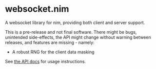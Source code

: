 # websocket.nim

A websocket library for nim, providing both client and server support.

This is a pre-release and not final software. There might be bugs,
unintended side-effects, the API might change without warning between releases,
and features are missing - namely:

 * A robust RNG for the client data masking

See [the API docs](http://niv.github.io/websocket.nim/docs/websocket.html) for usage instructions.
